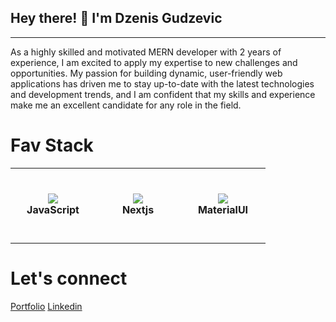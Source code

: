 <h2> Hey there! 👋 I'm Dzenis Gudzevic</h2>
<hr /> 
As a highly skilled and motivated MERN developer with 2 years of experience, I am excited to apply my expertise to new challenges and opportunities. My passion for building dynamic, user-friendly web applications has driven me to stay up-to-date with the latest technologies and development trends, and I am confident that my skills and experience make me an excellent candidate for any role in the field.

<h1> Fav Stack </h1>

<table> 
  <tbody>
    <tr>
      <td align="center" width="120" height="120">
        <img src="https://github.com/Dzenoo/Dzenoo/assets/110186379/0ff99fa4-88cd-4c7c-b829-4ba73686b70b" />
        <br>
        <strong>JavaScript</strong>
      </td>
      <td align="center" width="120" height="120"> 
        <img src="https://github.com/Dzenoo/Dzenoo/assets/110186379/24680a1e-af7d-4c9b-b334-aeafde734ff8" />
        <br>
        <strong>Nextjs</strong>
     </td>
      <td align="center" width="120" height="120">
        <img src="https://github.com/Dzenoo/Dzenoo/assets/110186379/9ebe7d74-ebec-4842-9c27-3793973c017a" />
        <br>
        <strong>MaterialUI</strong>
      </td>
    </tr>  
 </tbody>
</table>  





<h1> Let's connect </h1>

<a href="https://dzenisgudzevic.netlify.app/">Portfolio</a>
<a href="https://www.linkedin.com/in/dzenis-gudzevic-41460b244/">Linkedin</a>



